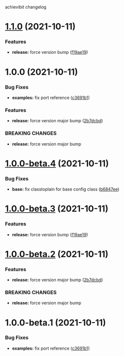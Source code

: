 achievibit changelog

# [1.1.0](https://github.com/Kibibit/configit/compare/v1.0.0...v1.1.0) (2021-10-11)


### Features

* **release:** force version bump ([f19ae19](https://github.com/Kibibit/configit/commit/f19ae19e28ab8fad14f7ad922f0893c4e80ebfe9))

# 1.0.0 (2021-10-11)


### Bug Fixes

* **examples:** fix port reference ([c3691b1](https://github.com/Kibibit/configit/commit/c3691b1a72ddd31d612897f1809e865cdc20ace3))


### Features

* **release:** force version major bump ([2b7dcbd](https://github.com/Kibibit/configit/commit/2b7dcbd2c73133efababd4ca3437b8d60053ce80))


### BREAKING CHANGES

* **release:** force version major bump

# [1.0.0-beta.4](https://github.com/Kibibit/configit/compare/v1.0.0-beta.3...v1.0.0-beta.4) (2021-10-11)


### Bug Fixes

* **base:** fix classtoplain for base config class ([b6847ee](https://github.com/Kibibit/configit/commit/b6847eeb9ada58d32b4967a11bbc3c952517db0b))

# [1.0.0-beta.3](https://github.com/Kibibit/configit/compare/v1.0.0-beta.2...v1.0.0-beta.3) (2021-10-11)


### Features

* **release:** force version bump ([f19ae19](https://github.com/Kibibit/configit/commit/f19ae19e28ab8fad14f7ad922f0893c4e80ebfe9))

# [1.0.0-beta.2](https://github.com/Kibibit/configit/compare/v1.0.0-beta.1...v1.0.0-beta.2) (2021-10-11)


### Features

* **release:** force version major bump ([2b7dcbd](https://github.com/Kibibit/configit/commit/2b7dcbd2c73133efababd4ca3437b8d60053ce80))


### BREAKING CHANGES

* **release:** force version major bump

# 1.0.0-beta.1 (2021-10-11)


### Bug Fixes

* **examples:** fix port reference ([c3691b1](https://github.com/Kibibit/configit/commit/c3691b1a72ddd31d612897f1809e865cdc20ace3))

